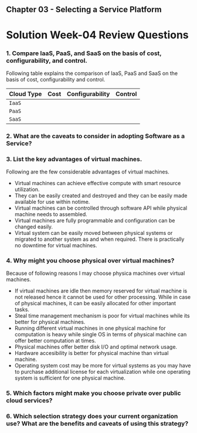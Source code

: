 ## Chapter 03 - Selecting a Service Platform

# Solution Week-04 Review Questions

### 1. Compare IaaS, PaaS, and SaaS on the basis of cost, configurability, and control.

   Following table explains the comparison of IaaS, PaaS and SaaS on the basis of cost, configurability and control.

   Cloud Type | Cost | Configurability | Control |
   ---------- | ---- | --------------- | ------- |
   `IaaS`     |      |                 |         |
   `PaaS`     |      |                 |         |
   `SaaS`     |      |                 |         |

### 2. What are the caveats to consider in adopting Software as a Service?

### 3. List the key advantages of virtual machines.

   Following are the few considerable advantages of virtual machines.

   * Virtual machines can achieve effective compute with smart resource utilization.
   * They can be easily created and destroyed and they can be easily made available for use within notime.
   * Virtual machines can be controlled through software API while physical machine needs to assembled.
   * Virtual machines are fully programmable and configuration can be changed easily.
   * Virtual system can be easily moved between physical systems or migrated to another system as and when required. There is practically no downtime for virtual machines.

### 4. Why might you choose physical over virtual machines?

   Because of following reasons I may choose physica machines over virtual machines.

   * If virtual machines are idle then memory reserved for virtual machine is not released hence it cannot be used for other processing. While in case of physical machines, it can be easily allocated for other important tasks.
   * Steal time management mechanism is poor for virtual machines while its better for physical machines.
   * Running different virtual machines in one physical machine for computation is heavy while single OS in terms of physical machine can offer better computation at times.
   * Physical machines offer better disk I/O and optimal network usage.
   * Hardware accesibility is better for physical machine than virtual machine.
   * Operating system cost may be more for virtual systems as you may have to purchase additional license for each virtualization while one operating system is sufficient for one physical machine.

### 5. Which factors might make you choose private over public cloud services?

### 6. Which selection strategy does your current organization use? What are the benefits and caveats of using this strategy?

